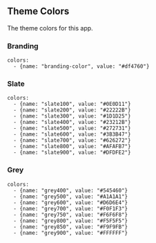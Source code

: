 ## Theme Colors

The theme colors for this app.

### Branding
```color-palette|horizontal
colors:
  - {name: "branding-color", value: "#df4760"}
```

### Slate
```color-palette|horizontal
colors:
  - {name: "slate100", value: "#0E0D11"}
  - {name: "slate200", value: "#22222B"}
  - {name: "slate300", value: "#1D1D25"}
  - {name: "slate400", value: "#23212B"}
  - {name: "slate500", value: "#272731"}
  - {name: "slate600", value: "#3B3B47"}
  - {name: "slate700", value: "#626272"}
  - {name: "slate800", value: "#AFAFB7"}
  - {name: "slate900", value: "#DFDFE2"}
```

### Grey
```color-palette|horizontal
colors:
  - {name: "grey400", value: "#545460"}
  - {name: "grey500", value: "#A1A1A1"}
  - {name: "grey600", value: "#D6D6E4"}
  - {name: "grey700", value: "#F0F1F3"}
  - {name: "grey750", value: "#F6F6F8"}
  - {name: "grey800", value: "#F5F5F5"}
  - {name: "grey850", value: "#F9F9FB"}
  - {name: "grey900", value: "#FFFFFF"}
```
